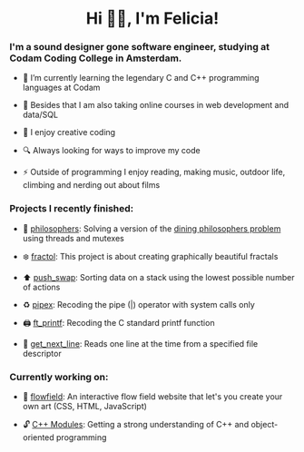 

<h1 align="center">Hi 👋🏼, I'm Felicia!</h1>
<h3 align="left">I'm a sound designer gone software engineer, studying at Codam Coding College in Amsterdam.</h3>


- 🌱 I’m currently learning the legendary C and C++ programming languages at Codam

- 🎒 Besides that I am also taking online courses in web development and data/SQL

- 🎨 I enjoy creative coding

- 🔍 Always looking for ways to improve my code

- ⚡ Outside of programming I enjoy reading, making music, outdoor life, climbing and nerding out about films

<h3 align="left">Projects I recently finished:</h3>

- :spaghetti: [philosophers](https://github.com/fkoolhoven/philosophers): Solving a version of the [dining philosophers problem](https://en.wikipedia.org/wiki/Dining_philosophers_problem) using threads and mutexes

- :snowflake: [fractol](https://github.com/fkoolhoven/fractol): This project is about creating graphically beautiful fractals

- :arrow_up: [push_swap](https://github.com/fkoolhoven/push_swap): Sorting data on a stack using the lowest possible number of actions

- :recycle: [pipex](https://github.com/fkoolhoven/pipex): Recoding the pipe (|) operator with system calls only

- 🖨 [ft_printf](https://github.com/fkoolhoven/ft_printf): Recoding the C standard printf function

- :page_facing_up: [get_next_line](https://github.com/fkoolhoven/get_next_line): Reads one line at the time from a specified file descriptor

<h3 align="left">Currently working on:</h3>

- :ocean: [flowfield](https://github.com/fkoolhoven/fkoolhoven.github.io): An interactive flow field website that let's you create your own art (CSS, HTML, JavaScript)

- :unlock: [C++ Modules](https://github.com/fkoolhoven/Cpp-Modules): Getting a strong understanding of C++ and object-oriented programming

